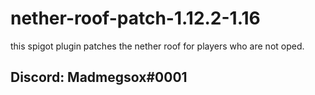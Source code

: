# nether-roof-patch-1.12.2-1.16
this spigot plugin patches the nether roof for players who are not oped.

## Discord: Madmegsox#0001
